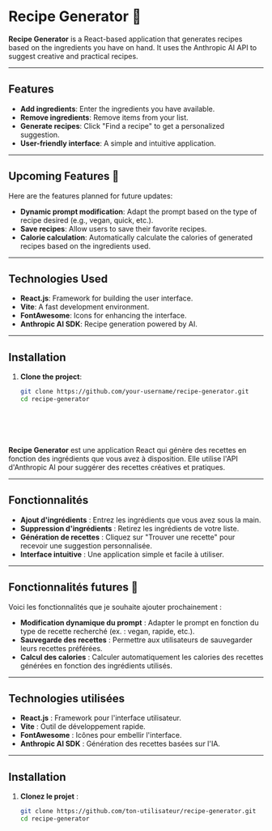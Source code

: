 # Recipe Generator 🍳


**Recipe Generator** is a React-based application that generates recipes based on the ingredients you have on hand. It uses the Anthropic AI API to suggest creative and practical recipes.

---

## Features
- **Add ingredients**: Enter the ingredients you have available.
- **Remove ingredients**: Remove items from your list.
- **Generate recipes**: Click "Find a recipe" to get a personalized suggestion.
- **User-friendly interface**: A simple and intuitive application.

---

## Upcoming Features 🚀
Here are the features planned for future updates:
- **Dynamic prompt modification**: Adapt the prompt based on the type of recipe desired (e.g., vegan, quick, etc.).
- **Save recipes**: Allow users to save their favorite recipes.
- **Calorie calculation**: Automatically calculate the calories of generated recipes based on the ingredients used.

---

## Technologies Used
- **React.js**: Framework for building the user interface.
- **Vite**: A fast development environment.
- **FontAwesome**: Icons for enhancing the interface.
- **Anthropic AI SDK**: Recipe generation powered by AI.

---

## Installation

1. **Clone the project**:
   ```bash
   git clone https://github.com/your-username/recipe-generator.git
   cd recipe-generator




   


**Recipe Generator** est une application React qui génère des recettes en fonction des ingrédients que vous avez à disposition. Elle utilise l'API d'Anthropic AI pour suggérer des recettes créatives et pratiques.

---

## Fonctionnalités
- **Ajout d'ingrédients** : Entrez les ingrédients que vous avez sous la main.
- **Suppression d'ingrédients** : Retirez les ingrédients de votre liste.
- **Génération de recettes** : Cliquez sur "Trouver une recette" pour recevoir une suggestion personnalisée.
- **Interface intuitive** : Une application simple et facile à utiliser.

---

## Fonctionnalités futures 🚀
Voici les fonctionnalités que je souhaite ajouter prochainement :
- **Modification dynamique du prompt** : Adapter le prompt en fonction du type de recette recherché (ex. : vegan, rapide, etc.).
- **Sauvegarde des recettes** : Permettre aux utilisateurs de sauvegarder leurs recettes préférées.
- **Calcul des calories** : Calculer automatiquement les calories des recettes générées en fonction des ingrédients utilisés.

---

## Technologies utilisées
- **React.js** : Framework pour l'interface utilisateur.
- **Vite** : Outil de développement rapide.
- **FontAwesome** : Icônes pour embellir l'interface.
- **Anthropic AI SDK** : Génération des recettes basées sur l'IA.

---

## Installation

1. **Clonez le projet** :
   ```bash
   git clone https://github.com/ton-utilisateur/recipe-generator.git
   cd recipe-generator
